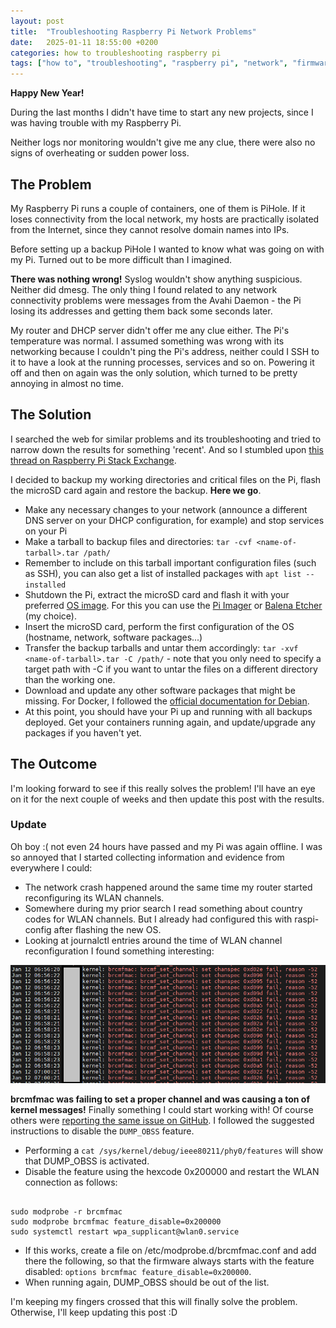 ```yaml
---
layout: post
title:  "Troubleshooting Raspberry Pi Network Problems"
date:   2025-01-11 18:55:00 +0200
categories: how to troubleshooting raspberry pi
tags: ["how to", "troubleshooting", "raspberry pi", "network", "firmware"]
---
```


**Happy New Year!**

During the last months I didn't have time to start any new projects, since I was having trouble with my Raspberry Pi.

Neither logs nor monitoring wouldn't give me any clue, there were also no signs of overheating or sudden power loss. 


## The Problem

My Raspberry Pi runs a couple of containers, one of them is PiHole. If it loses connectivity from the local network, my hosts are practically isolated from the Internet, since they cannot resolve domain names into IPs.

Before setting up a backup PiHole I wanted to know what was going on with my Pi. Turned out to be more difficult than I imagined.

**There was nothing wrong!** Syslog wouldn't show anything suspicious. Neither did dmesg. The only thing I found related to any network connectivity problems were messages from the Avahi Daemon - the Pi losing its addresses and getting them back some seconds later.

My router and DHCP server didn't offer me any clue either. The Pi's temperature was normal. I assumed something was wrong with its networking because I couldn't ping the Pi's address, neither could I SSH to it to have a look at the running processes, services and so on. Powering it off and then on again was the only solution, which turned to be pretty annoying in almost no time.


## The Solution

I searched the web for similar problems and its troubleshooting and tried to narrow down the results for something 'recent'. And so I stumbled upon [this thread on Raspberry Pi Stack Exchange](https://raspberrypi.stackexchange.com/questions/143763/raspberry-pi-periodically-crashes-and-breaks-my-access-point-until-i-reboot-the).

I decided to backup my working directories and critical files on the Pi, flash the microSD card again and restore the backup. **Here we go**.

- Make any necessary changes to your network (announce a different DNS server on your DHCP configuration, for example) and stop services on your Pi
- Make a tarball to backup files and directories: ```tar -cvf <name-of-tarball>.tar /path/```
- Remember to include on this tarball important configuration files (such as SSH), you can also get a list of installed packages with ```apt list --installed```
- Shutdown the Pi, extract the microSD card and flash it with your preferred [OS image](https://www.raspberrypi.com/software/operating-systems/). For this you can use the [Pi Imager](https://www.raspberrypi.com/software/) or [Balena Etcher](https://etcher.balena.io/) (my choice).
- Insert the microSD card, perform the first configuration of the OS (hostname, network, software packages...)
- Transfer the backup tarballs and untar them accordingly: ```tar -xvf <name-of-tarball>.tar -C /path/``` - note that you only need to specify a target path with -C if you want to untar the files on a different directory than the working one.
- Download and update any other software packages that might be missing. For Docker, I followed the [official documentation for Debian](https://docs.docker.com/engine/install/debian/).
- At this point, you should have your Pi up and running with all backups deployed. Get your containers running again, and update/upgrade any packages if you haven't yet.


## The Outcome

I'm looking forward to see if this really solves the problem! I'll have an eye on it for the next couple of weeks and then update this post with the results.

### Update

Oh boy :( not even 24 hours have passed and my Pi was again offline. I was so annoyed that I started collecting information and evidence from everywhere I could:

- The network crash happened around the same time my router started reconfiguring its WLAN channels.
- Somewhere during my prior search I read something about country codes for WLAN channels. But I already had configured this with raspi-config after flashing the new OS.
- Looking at journalctl entries around the time of WLAN channel reconfiguration I found something interesting:

![brcmfmac kernel messages](/assets/img/brcm.png)

**brcmfmac was failing to set a proper channel and was causing a ton of kernel messages!** Finally something I could start working with! Of course others were [reporting the same issue on GitHub](https://github.com/raspberrypi/linux/issues/6049#issuecomment-2485431104). I followed the suggested instructions to disable the ```DUMP_OBSS``` feature.

- Performing a ```cat /sys/kernel/debug/ieee80211/phy0/features``` will show that DUMP_OBSS is activated.
- Disable the feature using the hexcode 0x200000 and restart the WLAN connection as follows:

```console

sudo modprobe -r brcmfmac
sudo modprobe brcmfmac feature_disable=0x200000
sudo systemctl restart wpa_supplicant@wlan0.service

```

- If this works, create a file on /etc/modprobe.d/brcmfmac.conf and add there the following, so that the firmware always starts with the feature disabled: ```options brcmfmac feature_disable=0x200000```.
- When running again, DUMP_OBSS should be out of the list.

I'm keeping my fingers crossed that this will finally solve the problem. Otherwise, I'll keep updating this post :D

